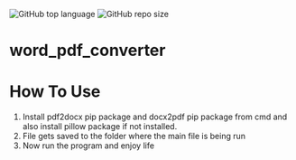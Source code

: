![GitHub top language](https://img.shields.io/github/languages/top/10ishk/word_pdf_converter?color=rgb(86,61,124))
![GitHub repo size](https://img.shields.io/github/repo-size/10ishk/word_pdf_converter?color=darkgreen)
# word_pdf_converter
# How To Use
1. Install pdf2docx pip package and docx2pdf pip package from cmd and also install pillow package if not installed.
2. File gets saved to the folder where the main file is being run
3. Now run the program and enjoy life
